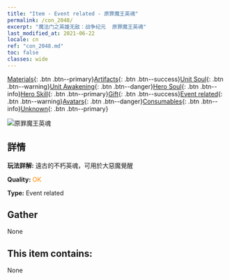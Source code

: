 ```yaml
---
title: "Item - Event related - 原罪魔王英魂"
permalink: /con_2048/
excerpt: "魔法门之英雄无敌：战争纪元  原罪魔王英魂"
last_modified_at: 2021-06-22
locale: cn
ref: "con_2048.md"
toc: false
classes: wide
---
```

 [Materials](/ItemsCN/){: .btn .btn--primary}[Artifacts](/ItemsCN/Artifacts/){: .btn .btn--success}[Unit Soul](/ItemsCN/UnitSoul/){: .btn .btn--warning}[Unit Awakening](/ItemsCN/UnitAwakening/){: .btn .btn--danger}[Hero Soul](/ItemsCN/HeroSoul/){: .btn .btn--info}[Hero Skill](/ItemsCN/HeroSkill/){: .btn .btn--primary}[Gift](/ItemsCN/Gift/){: .btn .btn--success}[Event related](/ItemsCN/Events/){: .btn .btn--warning}[Avatars](/ItemsCN/Avatars/){: .btn .btn--danger}[Consumables](/ItemsCN/Consumables/){: .btn .btn--info}[Unknown](/ItemsCN/Unknown/){: .btn .btn--primary}

 ![原罪魔王英魂](/images/t/juexing_507.png)

## 詳情
 **玩法詳解:** 遠古的不朽英魂，可用於大惡魔覺醒

 **Quality:** <span style="color: #FF8C00">OK</span>

 **Type:** Event related

## Gather

  None

## This item contains:

  None

